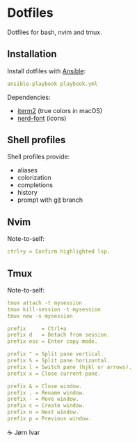 # Dotfiles
Dotfiles for bash, nvim and tmux.

## Installation 
Install dotfiles with [Ansible](https://github.com/ansible/ansible):
```YAML
ansible-playbook playbook.yml
```
Dependencies:
- [iterm2](https://github.com/gnachman/iTerm2) (true colors in macOS)
- [nerd-font](https://github.com/ryanoasis/nerd-fonts) (icons)

## Shell profiles
Shell profiles provide:
- aliases
- colorization
- completions
- history
- prompt with [git](https://github.com/git/git) branch

## Nvim

Note-to-self:
```YAML
ctrl+y = Confirm highlighted lsp.
```
## Tmux

Note-to-self:
```YAML
tmux attach -t mysession
tmux kill-session -t mysession
tmux new -s mysession

prefix     = Ctrl+a
prefix d   = Detach from session.
prefix esc = Enter copy mode. 

prefix " = Split pane vertical.
prefix % = Split pane horizontal.
prefix l = Switch pane (hjkl or arrows).
prefix x = Close current pane.

prefix & = Close window.
prefix , = Rename window.
prefix - = Move window.
prefix c = Create window.
prefix n = Next window.
prefix p = Previous window.
```
☕️ Jørn Ivar
